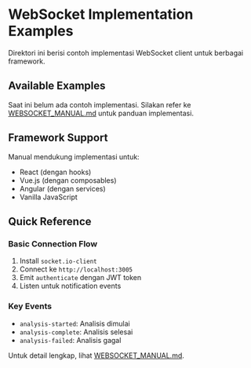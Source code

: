 # WebSocket Implementation Examples

Direktori ini berisi contoh implementasi WebSocket client untuk berbagai framework.

## Available Examples

Saat ini belum ada contoh implementasi. Silakan refer ke [WEBSOCKET_MANUAL.md](../WEBSOCKET_MANUAL.md) untuk panduan implementasi.

## Framework Support

Manual mendukung implementasi untuk:
- React (dengan hooks)
- Vue.js (dengan composables)
- Angular (dengan services)
- Vanilla JavaScript

## Quick Reference

### Basic Connection Flow
1. Install `socket.io-client`
2. Connect ke `http://localhost:3005`
3. Emit `authenticate` dengan JWT token
4. Listen untuk notification events

### Key Events
- `analysis-started`: Analisis dimulai
- `analysis-complete`: Analisis selesai
- `analysis-failed`: Analisis gagal

Untuk detail lengkap, lihat [WEBSOCKET_MANUAL.md](../WEBSOCKET_MANUAL.md).
